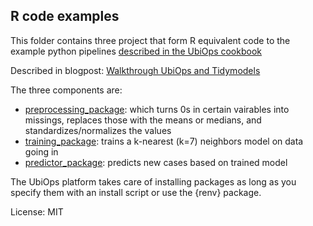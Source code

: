 ## R code examples

This folder contains three project that form R equivalent code to the example
python pipelines [described in the UbiOps cookbook](https://ubiops.com/docs/ubiops_cookbook/scikit-deployment/index.html)

Described in blogpost:  [Walkthrough UbiOps and Tidymodels](https://blog.rmhogervorst.nl/blog/2021/07/06/walkthrough-ubiops-and-tidymodels/)

The three components are:

- [preprocessing_package](preprocessing_package): which turns 0s in certain vairables into missings, replaces those with the means or medians, and standardizes/normalizes the values 
- [training_package](training_package): trains a k-nearest (k=7) neighbors model on data going in
- [predictor_package](predictor_package): predicts new cases based on trained model

The UbiOps platform takes care of installing packages as long as you specify them with an install script or use  the {renv} package.



License: MIT
